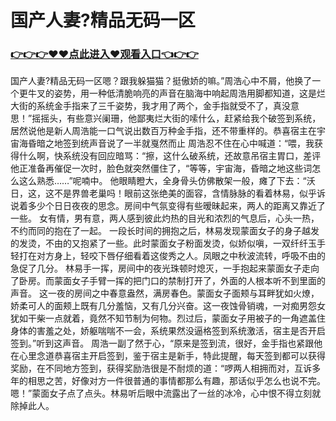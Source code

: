 # 国产人妻?精品无码一区
### <a href="https://github.com/mjiuy/cvfd/issues/1">👉👉👉♥♥点此进入♥观看入口👈👉👉</a>
国产人妻?精品无码一区嗯？跟我躲猫猫？挺傲娇的嘛。”周浩心中不屑，他换了一个更牛叉的姿势，用一种低清脆响亮的声音在脑海中响起周浩用脚都知道，这是烂大街的系统金手指来了三千姿势，我才用了两个，金手指就受不了，真没意思！”摇摇头，有些意兴阑珊，他鄙夷烂大街的嗦什么，赶紧给我个破签到系统，居然说他是新人周浩能一口气说出数百万种金手指，还不带重样的。恭喜宿主在宇宙海昏暗之地签到统声音说了一半就戛然而止 周浩忍不住在心中喊道：“喂，我获得什么啊，快系统没有回应暗骂：“擦，这什么破系统，还故意吊宿主胃口，差评他正准备再催促一次时，脸色就突然僵住了，“等等，宇宙海，昏暗之地这些词怎么这么熟悉……”呢喃中。
他眼睛瞪大，全身骨头仿佛散架一般，瘫了下去：“沃日，这，这不是界兽老巢吗！眼前这张绝美的面容，含情脉脉的看着林易，似乎诉说着多少个日日夜夜的思念。房间中气氛变得有些暧昧起来，两人的距离又靠近了一些。
女有情，男有意，两人感到彼此灼热的目光和浓烈的气息后，心头一热，不约而同的抱在了一起。 一段长时间的拥抱之后，林易发现蒙面女子的身子越发的发烫，不由的又抱紧了一些。此时蒙面女子粉面发烫，似娇似嗔，一双纤纤玉手轻打在对方身上，轻咬下唇仔细看着这俊秀之人。凤眼之中秋波流转，呼吸不由的急促了几分。
林易手一挥，房间中的夜光珠顿时熄灭，一手抱起来蒙面女子走向了卧房。而蒙面女子手臂一挥的把门口的禁制打开了，外面的人根本听不到里面的声音。
 这一夜的房间之中春意盎然，满房春色。蒙面女子面颊与耳畔犹如火燎，娇柔可人的面颊上既有几分羞恼，又有几分兴奋。这一夜蚀骨销魂，一对痴男怨女犹如干柴一点就着，竟然不知节制为何物。烈过后，蒙面女子用被子的一角遮盖住身体的害羞之处，娇躯喘喘不一会，系统果然没逼格签到系统激活，宿主是否开启签到。”听到这声音。
  周浩一副了然于心，“原来是签到流，很好，金手指也紧跟他在心里念道恭喜宿主开启签到，鉴于宿主是新手，特此提醒，每天签到都可以获得奖励，在不同地方签到，获得奖励浩很是不耐烦的道：“啰两人相拥而对，互诉多年的相思之苦，好像对方一件很普通的事情都那么有趣，那话似乎怎么也说不完。嗯！”蒙面女子点了点头。林易听后眼中流露出了一丝的冰冷，心中恨不得立刻就除掉此人。
